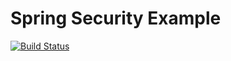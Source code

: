 Spring Security Example
=======================

[![Build Status](https://secure.travis-ci.org/creativepsyco/sample-spring-security-multiple-user-sources.png?branch=master)](http://travis-ci.org/creativepsyco/sample-spring-security-multiple-user-sources)